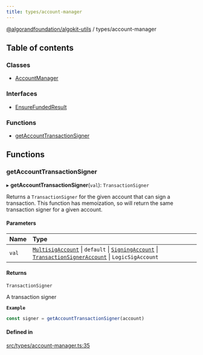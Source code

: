 ```yaml
---
title: types/account-manager
---
```

[@algorandfoundation/algokit-utils](/reference/algokit-utils-ts/api/readme/) / types/account-manager



## Table of contents

### Classes

- [AccountManager](/reference/algokit-utils-ts/api/classes/types_account_manageraccountmanager/)

### Interfaces

- [EnsureFundedResult](/reference/algokit-utils-ts/api/interfaces/types_account_managerensurefundedresult/)

### Functions

- [getAccountTransactionSigner](#getaccounttransactionsigner)

## Functions

### getAccountTransactionSigner

▸ **getAccountTransactionSigner**(`val`): `TransactionSigner`

Returns a `TransactionSigner` for the given account that can sign a transaction.
This function has memoization, so will return the same transaction signer for a given account.

#### Parameters

| Name | Type |
| :------ | :------ |
| `val` | [`MultisigAccount`](/reference/algokit-utils-ts/api/classes/types_accountmultisigaccount/) \| `default` \| [`SigningAccount`](/reference/algokit-utils-ts/api/classes/types_accountsigningaccount/) \| [`TransactionSignerAccount`](/reference/algokit-utils-ts/api/interfaces/types_accounttransactionsigneraccount/) \| `LogicSigAccount` |

#### Returns

`TransactionSigner`

A transaction signer

**`Example`**

```typescript
const signer = getAccountTransactionSigner(account)
```

#### Defined in

[src/types/account-manager.ts:35](https://github.com/algorandfoundation/algokit-utils-ts/blob/main/src/types/account-manager.ts#L35)